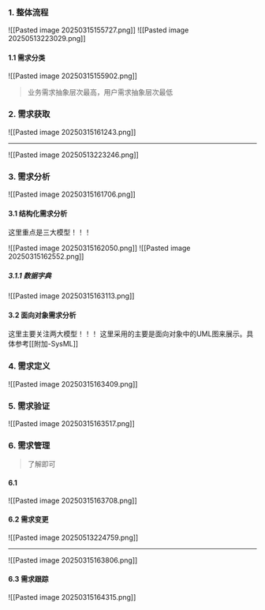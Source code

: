 ### 1. 整体流程
![[Pasted image 20250315155727.png]]
![[Pasted image 20250513223029.png]]

#### 1.1 需求分类
![[Pasted image 20250315155902.png]]
> 业务需求抽象层次最高，用户需求抽象层次最低

### 2. 需求获取
![[Pasted image 20250315161243.png]]

---

![[Pasted image 20250513223246.png]]

### 3. 需求分析
![[Pasted image 20250315161706.png]]
#### 3.1 结构化需求分析
这里重点是三大模型！！！

![[Pasted image 20250315162050.png]]
![[Pasted image 20250315162552.png]]
##### 3.1.1 数据字典
![[Pasted image 20250315163113.png]]
#### 3.2 面向对象需求分析
这里主要关注两大模型！！！
这里采用的主要是面向对象中的UML图来展示。具体参考[[附加-SysML]]

### 4. 需求定义
![[Pasted image 20250315163409.png]]
### 5. 需求验证
![[Pasted image 20250315163517.png]]
### 6. 需求管理
> 了解即可
#### 6.1 
![[Pasted image 20250315163708.png]]
#### 6.2 需求变更
![[Pasted image 20250513224759.png]]

---


![[Pasted image 20250315163806.png]]
#### 6.3 需求跟踪
![[Pasted image 20250315164315.png]]



















































